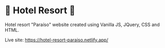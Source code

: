 # 🌴 Hotel Resort 🌴

Hotel resort "Paraíso" website created using Vanilla JS, JQuery, CSS and HTML.

Live site: https://hotel-resort-paraiso.netlify.app/
